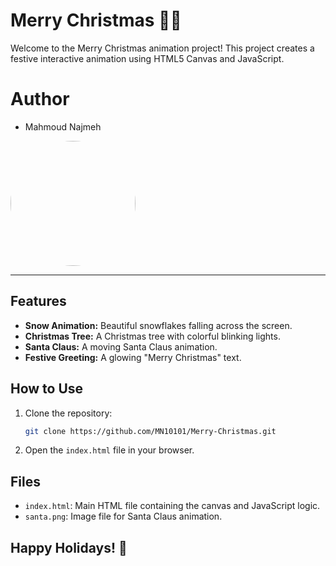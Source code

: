 
# Merry Christmas 🎄🎅

Welcome to the Merry Christmas animation project! This project creates a festive interactive animation using HTML5 Canvas and JavaScript.

# Author
-  Mahmoud Najmeh


<img src="https://avatars.githubusercontent.com/u/78208459?u=c3f9c7d6b49fc9726c5ea8bce260656bcb9654b3&v=4" width="200px" style="border-radius: 50%;">

---

## Features
- **Snow Animation:** Beautiful snowflakes falling across the screen.
- **Christmas Tree:** A Christmas tree with colorful blinking lights.
- **Santa Claus:** A moving Santa Claus animation.
- **Festive Greeting:** A glowing "Merry Christmas" text.

## How to Use
1. Clone the repository:
   ```bash
   git clone https://github.com/MN10101/Merry-Christmas.git
   ```
2. Open the `index.html` file in your browser.

## Files
- `index.html`: Main HTML file containing the canvas and JavaScript logic.
- `santa.png`: Image file for Santa Claus animation.


## Happy Holidays! 🎉
